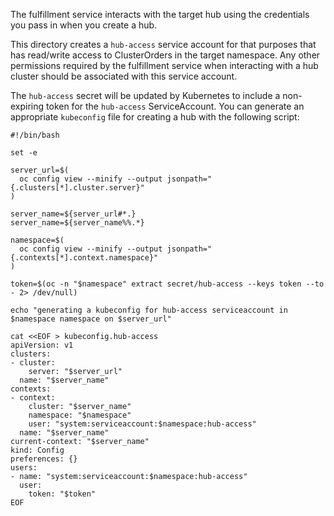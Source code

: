 The fulfillment service interacts with the target hub using the credentials you pass in when you create a hub.

This directory creates a `hub-access` service account for that purposes that has read/write access to ClusterOrders in the target namespace. Any other permissions required by the fulfillment service when interacting with a hub cluster should be associated with this service account.

The `hub-access` secret will be updated by Kubernetes to include a non-expiring token for the `hub-access` ServiceAccount. You can generate an appropriate `kubeconfig` file for creating a hub with the following script:

```
#!/bin/bash

set -e

server_url=$(
  oc config view --minify --output jsonpath="{.clusters[*].cluster.server}"
)

server_name=${server_url#*.}
server_name=${server_name%%.*}

namespace=$(
  oc config view --minify --output jsonpath="{.contexts[*].context.namespace}"
)

token=$(oc -n "$namespace" extract secret/hub-access --keys token --to - 2> /dev/null)

echo "generating a kubeconfig for hub-access serviceaccount in $namespace namespace on $server_url"

cat <<EOF > kubeconfig.hub-access
apiVersion: v1
clusters:
- cluster:
    server: "$server_url"
  name: "$server_name"
contexts:
- context:
    cluster: "$server_name"
    namespace: "$namespace"
    user: "system:serviceaccount:$namespace:hub-access"
  name: "$server_name"
current-context: "$server_name"
kind: Config
preferences: {}
users:
- name: "system:serviceaccount:$namespace:hub-access"
  user:
    token: "$token"
EOF
```

